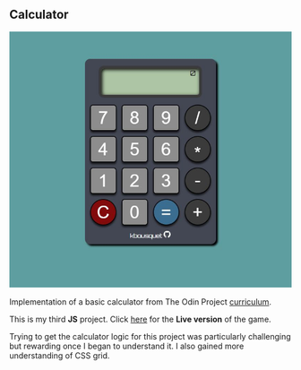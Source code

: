 ## Calculator

![Screenshot of a Calculator on a Webpage](img.JPG)

Implementation of a basic calculator from The Odin Project [curriculum](https://www.theodinproject.com/lessons/foundations-calculator).

This is my third **JS** project. Click [here](https://kbousquet.github.io/calculator) for the **Live version** of the game.

Trying to get the calculator logic for this project was particularly challenging but rewarding once I began to understand it.
I also gained more understanding of CSS grid.
